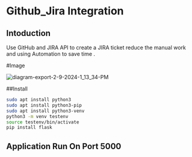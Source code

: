# Github_Jira Integration

## Intoduction
Use GitHub and JIRA API to create a JIRA ticket reduce the manual work and using Automation to save time .

#Image

![diagram-export-2-9-2024-1_13_34-PM](https://github.com/Vaibhavpatil4744/Github_Jira/assets/114900029/811fb2d1-8774-4b47-84ad-98aca190be8d)


##Install

```bash
sudo apt install python3
sudo apt install python3-pip
sudo apt install python3-venv
python3 -m venv testenv
source testenv/bin/activate
pip install flask
```


## Application Run On Port 5000

